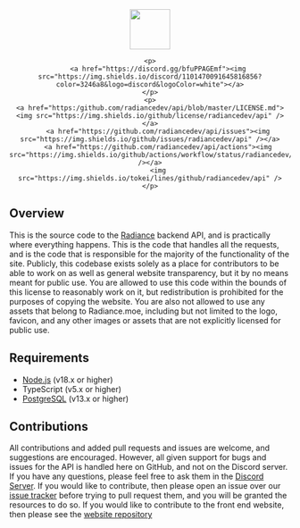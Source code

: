 <div align="center">
    <img height="72" src="https://cdn.discordapp.com/attachments/1084543105098854442/1101645050154332170/Frame_6.png" />

    <p>
        <a href="https://discord.gg/bfuPPAGEmf"><img src="https://img.shields.io/discord/1101470091645816856?color=3246a8&logo=discord&logoColor=white"></a>
    </p>
    <p>
    <a href="https:/github.com/radiancedev/api/blob/master/LICENSE.md"><img src="https://img.shields.io/github/license/radiancedev/api" /></a>
		<a href="https://github.com/radiancedev/api/issues"><img src="https://img.shields.io/github/issues/radiancedev/api" /></a>
		<a href="https://github.com/radiancedev/api/actions"><img src="https://img.shields.io/github/actions/workflow/status/radiancedev/api/compile.yml" /></a>
        <img src="https://img.shields.io/tokei/lines/github/radiancedev/api" />
    </p>
</div>

## Overview

This is the source code to the [Radiance](https://radiance.moe) backend API, and is practically where everything happens. This is the code that handles all the requests, and is the code that is responsible for the majority of the functionality of the site. Publicly, this codebase exists solely as a place for contributors to be able to work on as well as general website transparency, but it by no means meant for public use. You are allowed to use this code within the bounds of this license to reasonably work on it, but redistribution is prohibited for the purposes of copying the website. You are also not allowed to use any assets that belong to Radiance.moe, including but not limited to the logo, favicon, and any other images or assets that are not explicitly licensed for public use.

## Requirements
* [Node.js](https://nodejs.org/en/) (v18.x or higher)
* TypeScript (v5.x or higher)
* [PostgreSQL](https://www.postgresql.org/) (v13.x or higher)

## Contributions
All contributions and added pull requests and issues are welcome, and suggestions are encouraged. However, all given support for bugs and issues for the API is handled here on GitHub, and not on the Discord server. If you have any questions, please feel free to ask them in the [Discord Server](https://discord.gg/bfuPPAGEmf). If you would like to contribute, then please open an issue over our [issue tracker](https://github.com/radiancemoe/api/issues) before trying to pull request them, and you will be granted the resources to do so. If you would like to contribute to the front end website, then please see the [website repository](#)